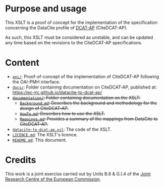 # Purpose and usage

This XSLT is a proof of concept for the implementation of the specification concerning the DataCite profile of [DCAT-AP](https://joinup.ec.europa.eu/node/63567/) (CiteDCAT-AP).
    
As such, this XSLT must be considered as unstable, and can be updated any time based on the revisions to the CiteDCAT-AP specifications.

# Content

* [`api/`](./api/): Proof-of-concept of the implementation of CiteDCAT-AP following the OAI-PMH interface.
* [`docs/`](./docs/): Folder containing documentation on CiteDCAT-AP, published at: https://ec-jrc.github.io/datacite-to-dcat-ap/
* ~~[`documentation/`](./documentation/): Folder containing documentation on the XSLT:~~
    * ~~[`Background.md`](./documentation/Background.md): Describes the background and methodology for the design of CiteDCAT-AP.~~
    * ~~[`HowTo.md`](./documentation/HowTo.md): Describes how to use the XSLT.~~
    * ~~[`Mappings.md`](./documentation/Mappings.md): Provides a summary of the mappings from DataCite to CiteDCAT-AP.~~
* [`datacite-to-dcat-ap.xsl`](./datacite-to-dcat-ap.xsl): The code of the XSLT.
* [`LICENCE.md`](./LICENCE.md): The XSLT's licence.
* [`README.md`](./README.md): This document. 
  
#  Credits
  
This work is a joint exercise carried out by Units B.6 &amp; G.I.4 of the <a href="https://ec.europa.eu/jrc/">Joint Research Centre of the European Commission</a>.
